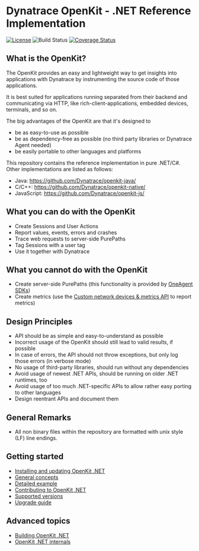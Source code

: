# Dynatrace OpenKit - .NET Reference Implementation

[![License](https://img.shields.io/badge/License-Apache%202.0-blue.svg)](https://opensource.org/licenses/Apache-2.0)
![Build Status](https://github.com/Dynatrace/openkit-dotnet/actions/workflows/dotnet.yml/badge.svg?branch=main)
[![Coverage Status](https://coveralls.io/repos/github/Dynatrace/openkit-dotnet/badge.svg?branch=main)](https://coveralls.io/github/Dynatrace/openkit-dotnet?branch=main)

## What is the OpenKit?

The OpenKit provides an easy and lightweight way to get insights into applications with Dynatrace by instrumenting the source code of those applications.

It is best suited for applications running separated from their backend and communicating via HTTP, like rich-client-applications, embedded devices, terminals, and so on.

The big advantages of the OpenKit are that it's designed to
* be as easy-to-use as possible
* be as dependency-free as possible (no third party libraries or Dynatrace Agent needed)
* be easily portable to other languages and platforms

This repository contains the reference implementation in pure .NET/C#. Other implementations are listed as follows:
* Java: https://github.com/Dynatrace/openkit-java/
* C/C++: https://github.com/Dynatrace/openkit-native/
* JavaScript: https://github.com/Dynatrace/openkit-js/

## What you can do with the OpenKit
* Create Sessions and User Actions
* Report values, events, errors and crashes
* Trace web requests to server-side PurePaths
* Tag Sessions with a user tag
* Use it together with Dynatrace

## What you cannot do with the OpenKit
* Create server-side PurePaths (this functionality is provided by [OneAgent SDKs](https://github.com/Dynatrace/OneAgent-SDK))
* Create metrics (use the [Custom network devices & metrics API](https://www.dynatrace.com/support/help/dynatrace-api/timeseries/what-does-the-custom-network-devices-and-metrics-api-provide/) to report metrics)

## Design Principles
* API should be as simple and easy-to-understand as possible
* Incorrect usage of the OpenKit should still lead to valid results, if possible
* In case of errors, the API should not throw exceptions, but only log those errors (in verbose mode)
* No usage of third-party libraries, should run without any dependencies
* Avoid usage of newest .NET APIs, should be running on older .NET runtimes, too
* Avoid usage of too much .NET-specific APIs to allow rather easy porting to other languages
* Design reentrant APIs and document them

## General Remarks

* All non binary files within the repository are formatted with unix style (LF) line endings.

## Getting started
* [Installing and updating OpenKit .NET](https://github.com/Dynatrace/openkit-dotnet/blob/main/docs/installing.md)
* [General concepts](https://github.com/Dynatrace/openkit-dotnet/blob/main/docs/concepts.md)
* [Detailed example](https://github.com/Dynatrace/openkit-dotnet/blob/main/docs/example.md)
* [Contributing to OpenKit .NET](https://github.com/Dynatrace/openkit-dotnet/blob/main/CONTRIBUTING.md)
* [Supported versions](https://github.com/Dynatrace/openkit-dotnet/blob/main/docs/supported_versions.md)
* [Upgrade guide](https://github.com/Dynatrace/openkit-dotnet/blob/main/docs/upgrade_guide.md)

## Advanced topics
* [Building OpenKit .NET](https://github.com/Dynatrace/openkit-dotnet/blob/main/docs/building.md)
* [OpenKit .NET internals](https://github.com/Dynatrace/openkit-dotnet/blob/main/docs/internals.md)
